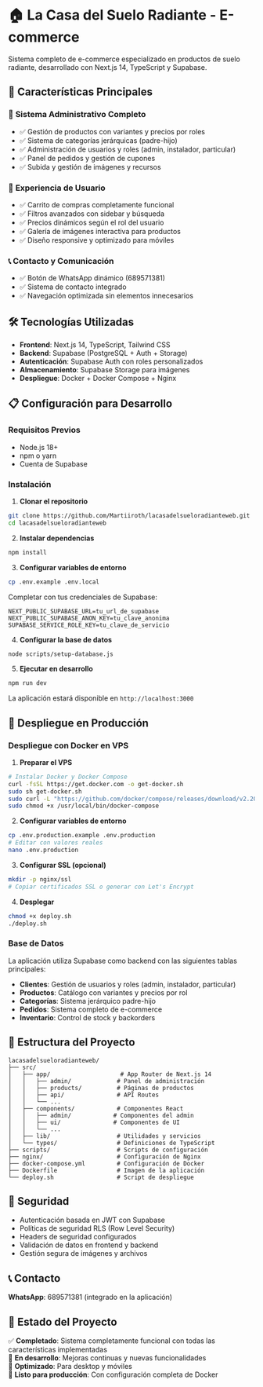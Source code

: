 # 🏠 La Casa del Suelo Radiante - E-commerce

Sistema completo de e-commerce especializado en productos de suelo radiante, desarrollado con Next.js 14, TypeScript y Supabase.

## 🚀 Características Principales

### 💼 **Sistema Administrativo Completo**
- ✅ Gestión de productos con variantes y precios por roles
- ✅ Sistema de categorías jerárquicas (padre-hijo)
- ✅ Administración de usuarios y roles (admin, instalador, particular)
- ✅ Panel de pedidos y gestión de cupones
- ✅ Subida y gestión de imágenes y recursos

### 🛒 **Experiencia de Usuario**
- ✅ Carrito de compras completamente funcional
- ✅ Filtros avanzados con sidebar y búsqueda
- ✅ Precios dinámicos según el rol del usuario
- ✅ Galería de imágenes interactiva para productos
- ✅ Diseño responsive y optimizado para móviles

### 📞 **Contacto y Comunicación**
- ✅ Botón de WhatsApp dinámico (689571381)
- ✅ Sistema de contacto integrado
- ✅ Navegación optimizada sin elementos innecesarios

## 🛠️ Tecnologías Utilizadas

- **Frontend**: Next.js 14, TypeScript, Tailwind CSS
- **Backend**: Supabase (PostgreSQL + Auth + Storage)
- **Autenticación**: Supabase Auth con roles personalizados
- **Almacenamiento**: Supabase Storage para imágenes
- **Despliegue**: Docker + Docker Compose + Nginx

## 📋 Configuración para Desarrollo

### Requisitos Previos
- Node.js 18+ 
- npm o yarn
- Cuenta de Supabase

### Instalación

1. **Clonar el repositorio**
```bash
git clone https://github.com/Martiiroth/lacasadelsueloradianteweb.git
cd lacasadelsueloradianteweb
```

2. **Instalar dependencias**
```bash
npm install
```

3. **Configurar variables de entorno**
```bash
cp .env.example .env.local
```

Completar con tus credenciales de Supabase:
```env
NEXT_PUBLIC_SUPABASE_URL=tu_url_de_supabase
NEXT_PUBLIC_SUPABASE_ANON_KEY=tu_clave_anonima
SUPABASE_SERVICE_ROLE_KEY=tu_clave_de_servicio
```

4. **Configurar la base de datos**
```bash
node scripts/setup-database.js
```

5. **Ejecutar en desarrollo**
```bash
npm run dev
```

La aplicación estará disponible en `http://localhost:3000`

## 🐳 Despliegue en Producción

### Despliegue con Docker en VPS

1. **Preparar el VPS**
```bash
# Instalar Docker y Docker Compose
curl -fsSL https://get.docker.com -o get-docker.sh
sudo sh get-docker.sh
sudo curl -L "https://github.com/docker/compose/releases/download/v2.20.0/docker-compose-$(uname -s)-$(uname -m)" -o /usr/local/bin/docker-compose
sudo chmod +x /usr/local/bin/docker-compose
```

2. **Configurar variables de entorno**
```bash
cp .env.production.example .env.production
# Editar con valores reales
nano .env.production
```

3. **Configurar SSL (opcional)**
```bash
mkdir -p nginx/ssl
# Copiar certificados SSL o generar con Let's Encrypt
```

4. **Desplegar**
```bash
chmod +x deploy.sh
./deploy.sh
```

### Base de Datos

La aplicación utiliza Supabase como backend con las siguientes tablas principales:

- **Clientes**: Gestión de usuarios y roles (admin, instalador, particular)
- **Productos**: Catálogo con variantes y precios por rol
- **Categorías**: Sistema jerárquico padre-hijo
- **Pedidos**: Sistema completo de e-commerce
- **Inventario**: Control de stock y backorders

## 📁 Estructura del Proyecto

```
lacasadelsueloradianteweb/
├── src/
│   ├── app/                    # App Router de Next.js 14
│   │   ├── admin/             # Panel de administración
│   │   ├── products/          # Páginas de productos
│   │   ├── api/               # API Routes
│   │   └── ...
│   ├── components/            # Componentes React
│   │   ├── admin/            # Componentes del admin
│   │   ├── ui/               # Componentes de UI
│   │   └── ...
│   ├── lib/                   # Utilidades y servicios
│   └── types/                 # Definiciones de TypeScript
├── scripts/                   # Scripts de configuración
├── nginx/                     # Configuración de Nginx
├── docker-compose.yml         # Configuración de Docker
├── Dockerfile                 # Imagen de la aplicación
└── deploy.sh                  # Script de despliegue
```

## 🔐 Seguridad

- Autenticación basada en JWT con Supabase
- Políticas de seguridad RLS (Row Level Security)
- Headers de seguridad configurados
- Validación de datos en frontend y backend
- Gestión segura de imágenes y archivos

## 📞 Contacto

**WhatsApp**: 689571381 (integrado en la aplicación)

## 🚀 Estado del Proyecto

✅ **Completado**: Sistema completamente funcional con todas las características implementadas  
🔧 **En desarrollo**: Mejoras continuas y nuevas funcionalidades  
📱 **Optimizado**: Para desktop y móviles  
🐳 **Listo para producción**: Con configuración completa de Docker